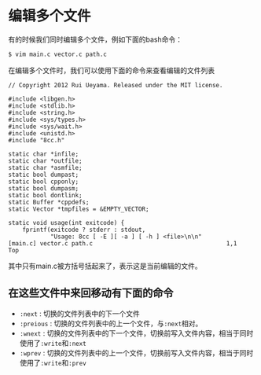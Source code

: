 编辑多个文件
==================
有的时候我们同时编辑多个文件，例如下面的bash命令：

```bash
$ vim main.c vector.c path.c
```

在编辑多个文件时，我们可以使用下面的命令来查看编辑的文件列表
```
// Copyright 2012 Rui Ueyama. Released under the MIT license.

#include <libgen.h>
#include <stdlib.h>
#include <string.h>
#include <sys/types.h>
#include <sys/wait.h>
#include <unistd.h>
#include "8cc.h"

static char *infile;
static char *outfile;
static char *asmfile;
static bool dumpast;
static bool cpponly;
static bool dumpasm;
static bool dontlink;
static Buffer *cppdefs;
static Vector *tmpfiles = &EMPTY_VECTOR;

static void usage(int exitcode) {
    fprintf(exitcode ? stderr : stdout,
            "Usage: 8cc [ -E ][ -a ] [ -h ] <file>\n\n"
[main.c] vector.c path.c                                      1,1           Top

```
其中只有main.c被方括号括起来了，表示这是当前编辑的文件。

在这些文件中来回移动有下面的命令
-------------------
* `:next` : 切换的文件列表中的下一个文件
* `:preious` : 切换的文件列表中的上一个文件，与`:next`相对。
* `:wnext` : 切换的文件列表中的下一个文件，切换前写入文件内容，相当于同时使用了`:write`和`:next`
* `:wprev` : 切换的文件列表中的上一个文件，切换前写入文件内容，相当于同时使用了`:write`和`:prev`




